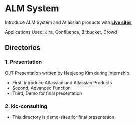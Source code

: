 # ALM System
Introduce ALM System and Atlassian products with **[Live sites](https://dadmi97.github.io/Internship/kic-consulting/)**

Applications Used: Jira, Confluence, Bitbucket, Crowd

## Directories
### 1. Presentation
OJT Presentation written by Heejeong Kim during internship. 
- First, introduce Atlassian and Atlassian Products
- Second, Advanced Function
- Third, Demo for final presentation

### 2. kic-consulting
- This directory is demo-sites for final presentation



